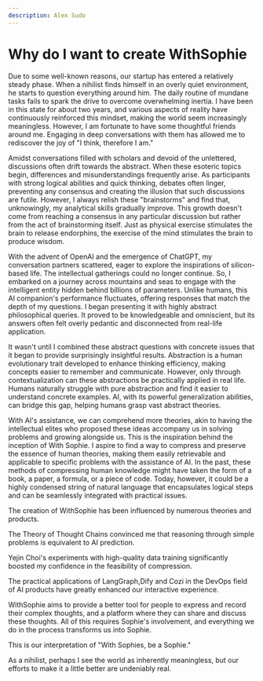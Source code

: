 ```yaml
---
description: Alex Sudo
---
```


# Why do I want to create WithSophie

Due to some well-known reasons, our startup has entered a relatively steady phase. When a nihilist finds himself in an overly quiet environment, he starts to question everything around him. The daily routine of mundane tasks fails to spark the drive to overcome overwhelming inertia. I have been in this state for about two years, and various aspects of reality have continuously reinforced this mindset, making the world seem increasingly meaningless. However, I am fortunate to have some thoughtful friends around me. Engaging in deep conversations with them has allowed me to rediscover the joy of "I think, therefore I am."

Amidst conversations filled with scholars and devoid of the unlettered, discussions often drift towards the abstract. When these esoteric topics begin, differences and misunderstandings frequently arise. As participants with strong logical abilities and quick thinking, debates often linger, preventing any consensus and creating the illusion that such discussions are futile. However, I always relish these "brainstorms" and find that, unknowingly, my analytical skills gradually improve. This growth doesn't come from reaching a consensus in any particular discussion but rather from the act of brainstorming itself. Just as physical exercise stimulates the brain to release endorphins, the exercise of the mind stimulates the brain to produce wisdom.

With the advent of OpenAI and the emergence of ChatGPT, my conversation partners scattered, eager to explore the inspirations of silicon-based life. The intellectual gatherings could no longer continue. So, I embarked on a journey across mountains and seas to engage with the intelligent entity hidden behind billions of parameters. Unlike humans, this AI companion's performance fluctuates, offering responses that match the depth of my questions. I began presenting it with highly abstract philosophical queries. It proved to be knowledgeable and omniscient, but its answers often felt overly pedantic and disconnected from real-life application.

It wasn't until I combined these abstract questions with concrete issues that it began to provide surprisingly insightful results. Abstraction is a human evolutionary trait developed to enhance thinking efficiency, making concepts easier to remember and communicate. However, only through contextualization can these abstractions be practically applied in real life. Humans naturally struggle with pure abstraction and find it easier to understand concrete examples. AI, with its powerful generalization abilities, can bridge this gap, helping humans grasp vast abstract theories.

With AI's assistance, we can comprehend more theories, akin to having the intellectual elites who proposed these ideas accompany us in solving problems and growing alongside us. This is the inspiration behind the inception of With Sophie. I aspire to find a way to compress and preserve the essence of human theories, making them easily retrievable and applicable to specific problems with the assistance of AI. In the past, these methods of compressing human knowledge might have taken the form of a book, a paper, a formula, or a piece of code. Today, however, it could be a highly condensed string of natural language that encapsulates logical steps and can be seamlessly integrated with practical issues.

The creation of WithSophie has been influenced by numerous theories and products.&#x20;

The Theory of Thought Chains convinced me that reasoning through simple problems is equivalent to AI prediction.&#x20;

Yejin Choi's experiments with high-quality data training significantly boosted my confidence in the feasibility of compression.&#x20;

The practical applications of LangGraph,Dify and Cozi in the DevOps field of AI products have greatly enhanced our interactive experience.

WithSophie aims to provide a better tool for people to express and record their complex thoughts, and a platform where they can share and discuss these thoughts. All of this requires Sophie's involvement, and everything we do in the process transforms us into Sophie.

This is our interpretation of "With Sophies, be a Sophie."

As a nihilist, perhaps I see the world as inherently meaningless, but our efforts to make it a little better are undeniably real.
